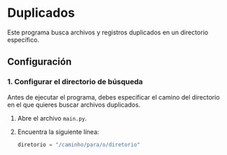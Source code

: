 # Duplicados

Este programa busca archivos y registros duplicados en un directorio específico.

## Configuración

### 1. Configurar el directorio de búsqueda

Antes de ejecutar el programa, debes especificar el camino del directorio en el que quieres buscar archivos duplicados. 

1. Abre el archivo `main.py`.
2. Encuentra la siguiente línea:

   ```python
   diretorio = "/caminho/para/o/diretorio"

